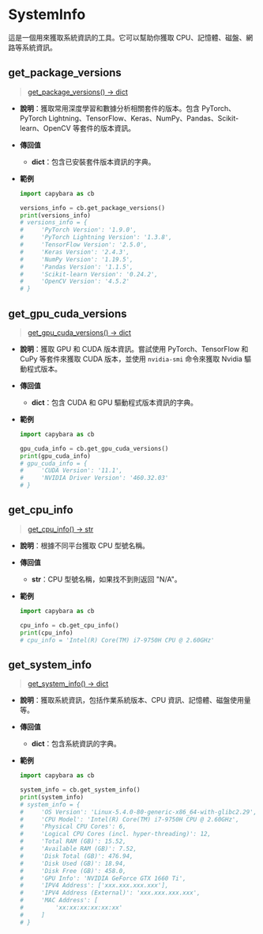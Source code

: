# SystemInfo

這是一個用來獲取系統資訊的工具。它可以幫助你獲取 CPU、記憶體、磁盤、網路等系統資訊。

## get_package_versions

> [get_package_versions() -> dict](https://github.com/DocsaidLab/Capybara/blob/975d62fba4f76db59e715c220f7a2af5ad8d050e/capybara/utils/system_info.py#L14)

- **說明**：獲取常用深度學習和數據分析相關套件的版本。包含 PyTorch、PyTorch Lightning、TensorFlow、Keras、NumPy、Pandas、Scikit-learn、OpenCV 等套件的版本資訊。

- **傳回值**

  - **dict**：包含已安裝套件版本資訊的字典。

- **範例**

  ```python
  import capybara as cb

  versions_info = cb.get_package_versions()
  print(versions_info)
  # versions_info = {
  #     'PyTorch Version': '1.9.0',
  #     'PyTorch Lightning Version': '1.3.8',
  #     'TensorFlow Version': '2.5.0',
  #     'Keras Version': '2.4.3',
  #     'NumPy Version': '1.19.5',
  #     'Pandas Version': '1.1.5',
  #     'Scikit-learn Version': '0.24.2',
  #     'OpenCV Version': '4.5.2'
  # }
  ```

## get_gpu_cuda_versions

> [get_gpu_cuda_versions() -> dict](https://github.com/DocsaidLab/Capybara/blob/975d62fba4f76db59e715c220f7a2af5ad8d050e/capybara/utils/system_info.py#L84)

- **說明**：獲取 GPU 和 CUDA 版本資訊。嘗試使用 PyTorch、TensorFlow 和 CuPy 等套件來獲取 CUDA 版本，並使用 `nvidia-smi` 命令來獲取 Nvidia 驅動程式版本。

- **傳回值**

  - **dict**：包含 CUDA 和 GPU 驅動程式版本資訊的字典。

- **範例**

  ```python
  import capybara as cb

  gpu_cuda_info = cb.get_gpu_cuda_versions()
  print(gpu_cuda_info)
  # gpu_cuda_info = {
  #     'CUDA Version': '11.1',
  #     'NVIDIA Driver Version': '460.32.03'
  # }
  ```

## get_cpu_info

> [get_cpu_info() -> str](https://github.com/DocsaidLab/Capybara/blob/975d62fba4f76db59e715c220f7a2af5ad8d050e/capybara/utils/system_info.py#L134)

- **說明**：根據不同平台獲取 CPU 型號名稱。

- **傳回值**

  - **str**：CPU 型號名稱，如果找不到則返回 "N/A"。

- **範例**

  ```python
  import capybara as cb

  cpu_info = cb.get_cpu_info()
  print(cpu_info)
  # cpu_info = 'Intel(R) Core(TM) i7-9750H CPU @ 2.60GHz'
  ```

## get_system_info

> [get_system_info() -> dict](https://github.com/DocsaidLab/Capybara/blob/975d62fba4f76db59e715c220f7a2af5ad8d050e/capybara/utils/system_info.py#L155)

- **說明**：獲取系統資訊，包括作業系統版本、CPU 資訊、記憶體、磁盤使用量等。

- **傳回值**

  - **dict**：包含系統資訊的字典。

- **範例**

  ```python
  import capybara as cb

  system_info = cb.get_system_info()
  print(system_info)
  # system_info = {
  #     'OS Version': 'Linux-5.4.0-80-generic-x86_64-with-glibc2.29',
  #     'CPU Model': 'Intel(R) Core(TM) i7-9750H CPU @ 2.60GHz',
  #     'Physical CPU Cores': 6,
  #     'Logical CPU Cores (incl. hyper-threading)': 12,
  #     'Total RAM (GB)': 15.52,
  #     'Available RAM (GB)': 7.52,
  #     'Disk Total (GB)': 476.94,
  #     'Disk Used (GB)': 18.94,
  #     'Disk Free (GB)': 458.0,
  #     'GPU Info': 'NVIDIA GeForce GTX 1660 Ti',
  #     'IPV4 Address': ['xxx.xxx.xxx.xxx'],
  #     'IPV4 Address (External)': 'xxx.xxx.xxx.xxx',
  #     'MAC Address': [
  #         'xx:xx:xx:xx:xx:xx'
  #     ]
  # }
  ```
